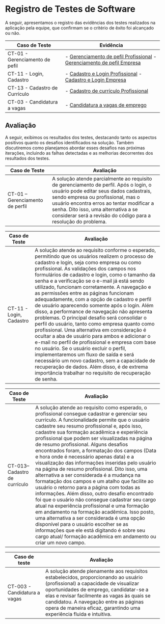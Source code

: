 # Registro de Testes de Software

A seguir, apresentamos o registro das evidências dos testes realizados na aplicação pela equipe, que confirmam se o critério de êxito foi alcançado ou não.

| Caso de Teste            | Evidência |
|--------------------------|-----------|
| CT-01 - Gerenciamento de pefil | - [Gerenciamento de pefil Profissional](https://youtu.be/oZBRNcfHrPA) - [Gerenciamento de pefil Empresa](https://youtu.be/YaWCPWE-9tM) |
| CT-11 - Login, Cadastro  | - [Cadastro e Login Profissional](https://www.youtube.com/embed/8Hyh923iCoQ?si=7ELGPodV6Gs24zMi) - [Cadastro e Login Empresa](https://www.youtube.com/embed/cAc-FRB0LT8?si=pOKAe8takrv2sF1r) |
| CT-13 - Cadastro de Currículo | - [Cadastro de currículo Profissional](https://youtu.be/ieDeD6ODWoQ)  |
| CT-03 - Candidatura a vagas | - [Candidatura a vagas de emprego ](https://youtu.be/5N9EPc--MJg)  

## Avaliação

A seguir, exibimos os resultados dos testes, destacando tanto os aspectos positivos quanto os desafios identificados na solução. Também discutiremos como planejamos abordar esses desafios nas próximas iterações, incluindo as falhas detectadas e as melhorias decorrentes dos resultados dos testes.


| Caso de Teste            | Avaliação |
|--------------------------|-----------|
| CT-01 – Gerenciamento de perfil | A solução atende parcialmente ao requisito de gerenciamento de perfil. Após o login, o usuário pode editar seus dados cadastrais, sendo empresa ou profissional, mas o usuário encontra erros ao tentar modificar a senha. Dito isso, uma alternativa a se considerar será a revisão do código para a resolução do problema. |

| Caso de Teste            | Avaliação |
|--------------------------|-----------|
| CT-11 - Login, Cadastro  | A solução atende ao requisito conforme o esperado, permitindo que os usuários realizem o processo de cadastro e login, seja como empresa ou como profissional. As validações dos campos nos formulários de cadastro e login, como o tamanho da senha e a verificação se o e-mail já está sendo utilizado, funcionam corretamente. A navegação e as permissões entre as páginas funcionam adequadamente, com a opção de cadastro e perfil de usuário aparecendo somente após o login. Além disso, a performance de navegação não apresenta problemas. O principal desafio será consolidar o perfil do usuário, tanto como empresa quanto como profissional. Uma alternativa em consideração é ocultar a aba de usuário para ambos e adicionar o e-mail no perfil de profissional e empresa com base no usuário. Se o usuário excluir o perfil, implementaremos um fluxo de saída e será necessário um novo cadastro, sem a capacidade de recuperação de dados. Além disso, é de extrema importância trabalhar no requisito de recuperação de senha. |

| Caso de Teste            | Avaliação |
|--------------------------|-----------|
| CT-013– Cadastro de currículo | A solução atende ao requisito como esperado, o profissional consegue cadastrar e gerenciar seu currículo. A funcionalidade permite que o usuário cadastre seu resumo profissional e, após isso, cadastre sua formação acadêmica e experiência profissional que podem ser visualizadas na página de resumo profissional. Alguns desafios encontrados foram, a formatação dos campos (Data e hora onde é necessário apenas data) e a visualização das informações inseridas pelo usuário na página de resumo profissional. Dito isso, uma alternativa a ser considerada é a mudança na formatação dos campos e um atalho que facilite ao usuário o retorno para a página com todas as informações. Além disso, outro desafio encontrado foi que o usuário não consegue cadastrar seu cargo atual na experiência profissional e uma formação em andamento na formação acadêmica. Isso posto, uma alternativa a ser considerada é uma opção disponível para o usuário escolher se as informações que ele está digitando é sobre seu cargo atual/ formação acadêmica em andamento ou criar um novo campo. |

| Caso de teste            | Avaliação | 
|--------------------------|-----------|
| CT-003 - Candidatura a vagas  | A solução atende plenamente aos requisitos estabelecidos, proporcionando ao usuário (profissional) a capacidade de visualizar oportunidades de emprego, candidatar-se a elas e revisar facilmente as vagas às quais se candidatou. A navegação entre as páginas opera de maneira eficaz, garantindo uma experiência fluida e intuitiva. |
